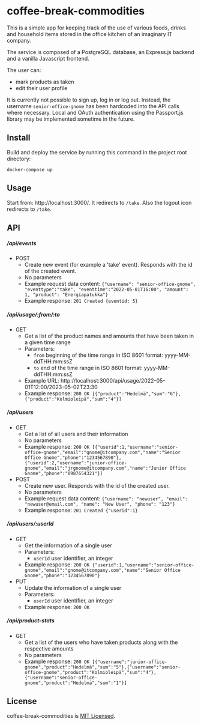 # coffee-break-commodities

This is a simple app for keeping track of the use of various foods, drinks and household items stored in the office kitchen of an imaginary IT company. 

The service is composed of a PostgreSQL database, an Express.js backend and a vanilla Javascript frontend.

The user can:

* mark products as taken
* edit their user profile

It is currently not possible to sign up, log in or log out. Instead, the username `senior-office-gnome` has been hardcoded into the API calls where necessary. Local and OAuth authentication using the Passport.js library may be implemented sometime in the future.

## Install

Build and deploy the service by running this command in the project root directory:

```
docker-compose up
```


## Usage
Start from: http://localhost:3000/. It redirects to `/take`. Also the logout icon redirects to `/take`. 

## API

##### /api/events
* POST
    * Create new event (for example a 'take' event). Responds with the id of the created event.
    * No parameters
    * Example request data content: `{"username": "senior-office-gnome", "eventtype":"take", "eventtime":"2022-05-01T16:00", "amount": 1, "product": "Energiapatukka"}`
    * Example response: `201 Created {eventid: 5}`

##### /api/usage/:from/:to
* GET
    * Get a list of the product names and amounts that have been taken in a given time range
    * Parameters:
        * `from` beginning of the time range in ISO 8601 format: yyyy-MM-ddTHH:mm:ssZ
        * `to` end of the time range in ISO 8601 format: yyyy-MM-ddTHH:mm:ssZ
    * Example URL: http://localhost:3000/api/usage/2022-05-01T12:00/2023-05-02T23:30
    * Example response: `200 OK [{"product":"Hedelmä","sum":"6"},{"product":"Kolmioleipä","sum":"4"}]`
##### /api/users
* GET
    * Get a list of all users and their information
    * No parameters
    * Example response: `200 OK [{"userid":1,"username":"senior-office-gnome","email":"gnome@itcompany.com","name":"Senior Office Gnome","phone":"1234567890"},{"userid":2,"username":"junior-office-gnome","email":"jrgnome@itcompany.com","name":"Junior Office Gnome","phone":"0987654321"}]`
* POST
    * Create new user. Responds with the id of the created user.
    * No parameters
    * Example request data content: `{"username": "newuser", "email": "newuser@email.com", "name": "New User", "phone": "123"}`
    * Example response: `201 Created {"userid":1}`
##### /api/users/:userId
* GET
    * Get the information of a single user
    * Parameters:
        * `userId` user identifier, an integer
    * Example response: `200 OK {"userid":1,"username":"senior-office-gnome","email":"gnome@itcompany.com","name":"Senior Office Gnome","phone":"1234567890"}`
* PUT
    * Update the information of a single user
    * Parameters:
        * `userId` user identifier, an integer
    * Example response: `200 OK` 
##### /api/product-stats
* GET
    * Get a list of the users who have taken products along with the respective amounts
    * No parameters
    * Example response: `200 OK [{"username":"junior-office-gnome","product":"Hedelmä","sum":"5"},{"username":"senior-office-gnome","product":"Kolmioleipä","sum":"4"},{"username":"senior-office-gnome","product":"Hedelmä","sum":"1"}]`


## License

coffee-break-commodities is [MIT Licensed](http://opensource.org/licenses/MIT).

